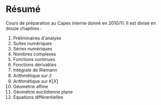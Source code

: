# Résumé

Cours de préparation au Capes interne donné en 2010/11. Il est divisé en douze
chapitres :

1. Préliminaires d'analyse
2. Suites numériques
3. Séries numériques
4. Nombres complexes
5. Fonctions continues
6. Fonctions dérivables
7. Intégrale de Riemann
8. Arithmétique sur $\mathbb Z$
9. Arithmétique sur $K[X]$
10. Géométrie affine
11. Géométrie euclidienne plane
12. Équations différentielles

